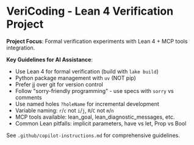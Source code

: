# VeriCoding - Lean 4 Verification Project

**Project Focus**: Formal verification experiments with Lean 4 + MCP tools integration.

**Key Guidelines for AI Assistance**:
- Use Lean 4 for formal verification (build with `lake build`)
- Python package management with `uv` (NOT pip)
- Prefer jj over git for version control
- Follow "sorry-friendly programming" - use specs with `sorry` vs comments
- Use named holes `?holeName` for incremental development
- Variable naming: `r`/`c` not `i`/`j`, `R`/`C` not `m`/`n`
- MCP tools available: lean_goal, lean_diagnostic_messages, etc.
- Common Lean pitfalls: implicit parameters, have vs let, Prop vs Bool

See `.github/copilot-instructions.md` for comprehensive guidelines.
